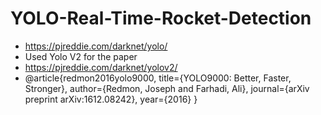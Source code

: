# YOLO-Real-Time-Rocket-Detection

* https://pjreddie.com/darknet/yolo/
* Used Yolo V2 for the paper
* https://pjreddie.com/darknet/yolov2/
* @article{redmon2016yolo9000,
  title={YOLO9000: Better, Faster, Stronger},
  author={Redmon, Joseph and Farhadi, Ali},
  journal={arXiv preprint arXiv:1612.08242},
  year={2016}
}
